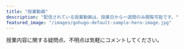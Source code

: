 ```yaml
---
title: "授業動画"
description: "配信されている授業動画は、授業日から一週間のみ閲覧可能です。"
featured_image: "/images/gohugo-default-sample-hero-image.jpg"
---
```


授業内容に関する疑問点、不明点は気軽にコメントしてください。
